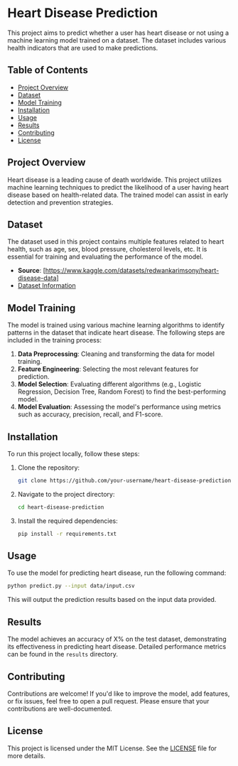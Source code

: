 # Heart Disease Prediction

This project aims to predict whether a user has heart disease or not using a machine learning model trained on a dataset. The dataset includes various health indicators that are used to make predictions.

## Table of Contents
- [Project Overview](#project-overview)
- [Dataset](#dataset)
- [Model Training](#model-training)
- [Installation](#installation)
- [Usage](#usage)
- [Results](#results)
- [Contributing](#contributing)
- [License](#license)

## Project Overview
Heart disease is a leading cause of death worldwide. This project utilizes machine learning techniques to predict the likelihood of a user having heart disease based on health-related data. The trained model can assist in early detection and prevention strategies.

## Dataset
The dataset used in this project contains multiple features related to heart health, such as age, sex, blood pressure, cholesterol levels, etc. It is essential for training and evaluating the performance of the model.

- **Source**: [https://www.kaggle.com/datasets/redwankarimsony/heart-disease-data]
- [Dataset Information](./DATASET_README.md)

## Model Training
The model is trained using various machine learning algorithms to identify patterns in the dataset that indicate heart disease. The following steps are included in the training process:

1. **Data Preprocessing**: Cleaning and transforming the data for model training.
2. **Feature Engineering**: Selecting the most relevant features for prediction.
3. **Model Selection**: Evaluating different algorithms (e.g., Logistic Regression, Decision Tree, Random Forest) to find the best-performing model.
4. **Model Evaluation**: Assessing the model's performance using metrics such as accuracy, precision, recall, and F1-score.

## Installation
To run this project locally, follow these steps:

1. Clone the repository:
   ```bash
   git clone https://github.com/your-username/heart-disease-prediction.git
   ```
2. Navigate to the project directory:
   ```bash
   cd heart-disease-prediction
   ```
3. Install the required dependencies:
   ```bash
   pip install -r requirements.txt
   ```

## Usage
To use the model for predicting heart disease, run the following command:

```bash
python predict.py --input data/input.csv
```

This will output the prediction results based on the input data provided.

## Results
The model achieves an accuracy of X% on the test dataset, demonstrating its effectiveness in predicting heart disease. Detailed performance metrics can be found in the `results` directory.

## Contributing
Contributions are welcome! If you'd like to improve the model, add features, or fix issues, feel free to open a pull request. Please ensure that your contributions are well-documented.

## License
This project is licensed under the MIT License. See the [LICENSE](LICENSE) file for more details.
